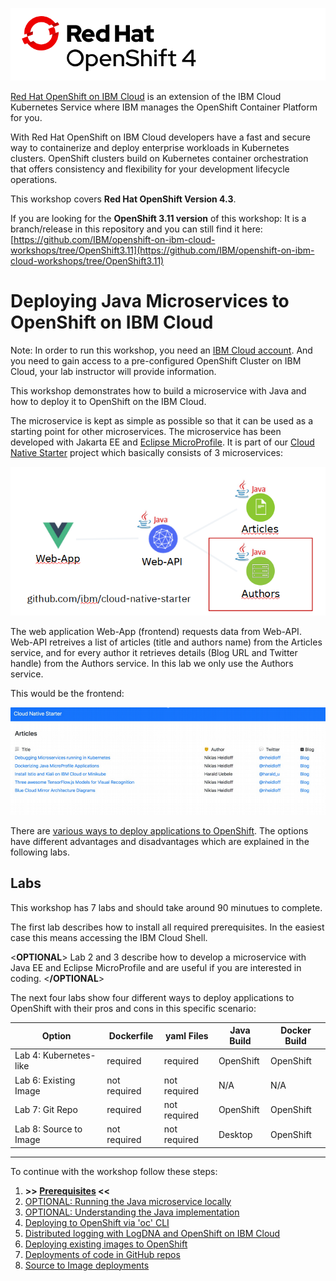![logo](images/os_logo.png)

[Red Hat OpenShift on IBM Cloud](https://cloud.ibm.com/docs/openshift?topic=openshift-why_openshift) is an extension of the IBM Cloud Kubernetes Service where IBM manages the OpenShift Container Platform for you. 

With Red Hat OpenShift on IBM Cloud developers have a fast and secure way to containerize and deploy enterprise workloads in Kubernetes clusters. OpenShift clusters build on Kubernetes container orchestration that offers consistency and flexibility for your development lifecycle operations.

This workshop covers **Red Hat OpenShift Version 4.3**.

If you are looking for the **OpenShift 3.11 version** of this workshop: It is a branch/release in this repository and you can still find it here: [https://github.com/IBM/openshift-on-ibm-cloud-workshops/tree/OpenShift3.11](https://github.com/IBM/openshift-on-ibm-cloud-workshops/tree/OpenShift3.11)

# Deploying Java Microservices to OpenShift on IBM Cloud

Note: In order to run this workshop, you need an [IBM Cloud account](https://cloud.ibm.com/registration). And you need to gain access to a pre-configured OpenShift Cluster on IBM Cloud, your lab instructor will provide information.

This workshop demonstrates how to build a microservice with Java and how to deploy it to OpenShift on the IBM Cloud.

The microservice is kept as simple as possible so that it can be used as a starting point for other microservices. The microservice has been developed with Jakarta EE and [Eclipse MicroProfile](https://microprofile.io/). It is part of our [Cloud Native Starter](https://github.com/IBM/cloud-native-starter) project which basically consists of 3 microservices:

![architecture](images/cns-architecture.png)

The web application Web-App (frontend) requests data from Web-API. Web-API retreives a list of articles (title and authors name) from the Articles service, and for every author it retrieves details (Blog URL and Twitter handle) from the Authors service. In this lab we only use the Authors service.

This would be the frontend:

![frontend](images/frontend.png)

There are [various ways to deploy applications to OpenShift](http://heidloff.net/article/deploying-open-liberty-microservices-openshift/). The options have different advantages and disadvantages which are explained in the following labs.

## Labs

This workshop has 7 labs and should take around 90 minutues to complete. 

The first lab describes how to install all required prerequisites. In the easiest case this means accessing the IBM Cloud Shell.

<**OPTIONAL**>
Lab 2 and 3 describe how to develop a microservice with Java EE and Eclipse MicroProfile and are useful if you are interested in coding.
<**/OPTIONAL**>

The next four labs show four different ways to deploy applications to OpenShift with their pros and cons in this specific scenario:

| Option | Dockerfile | yaml Files | Java Build | Docker Build |
| - | - | - | - | - |
| Lab 4: Kubernetes-like | required | required | OpenShift | OpenShift |
| Lab 6: Existing Image  | not required  | not required | N/A | N/A |
| Lab 7: Git Repo | required  | not required | OpenShift | OpenShift |
| Lab 8: Source to Image | not required | not required | Desktop | OpenShift |

---

To continue with the workshop follow these steps:

1. **>> [Prerequisites](1-prereqs.md) <<**
1. [OPTIONAL: Running the Java microservice locally](2-docker.md)
1. [OPTIONAL: Understanding the Java implementation](3-java.md)
1. [Deploying to OpenShift via 'oc' CLI](4-openshift.md)
1. [Distributed logging with LogDNA and OpenShift on IBM Cloud](5-logdna-openshift.md)
1. [Deploying existing images to OpenShift](6-existing-image.md)
1. [Deployments of code in GitHub repos](7-github.md)
1. [Source to Image deployments](8-source-to-image.md)

